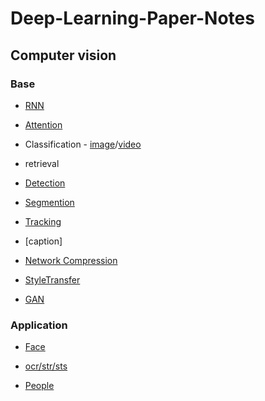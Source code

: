 # Deep-Learning-Paper-Notes

## Computer vision

### Base

- [RNN](https://github.com/tfygg/Deep-Learning-Papers-List/blob/master/RNN.md)

- [Attention](https://github.com/tfygg/Deep-Learning-Papers-List/blob/master/Attention.md)

- Classification - [image](https://github.com/tfygg/Deep-Learning-Papers-List/blob/master/CV-Image.md)/[video](https://github.com/tfygg/Deep-Learning-Papers-List/blob/master/CV-Video.md)

- retrieval

- [Detection](https://github.com/tfygg/Deep-Learning-Papers-List/blob/master/CV-Image.md)

- [Segmention](https://github.com/tfygg/Deep-Learning-Papers-List/blob/master/CV-Image.md)

- [Tracking](https://github.com/tfygg/Deep-Learning-Papers-List/blob/master/Tracking.md)

- [caption]

- [Network Compression](https://github.com/tfygg/Deep-Learning-Papers-List/blob/master/NetworkCompression.md)

- [StyleTransfer](https://github.com/tfygg/Deep-Learning-Papers-List/blob/master/StyleTransfer.md)

- [GAN](https://github.com/tfygg/Deep-Learning-Papers-List/blob/master/GAN.md)


### Application

- [Face](https://github.com/tfygg/Deep-Learning-Papers-List/blob/master/Face.md)

- [ocr/str/sts](https://github.com/tfygg/Deep-Learning-Papers-List/blob/master/OCR.md)

- [People](https://github.com/tfygg/Deep-Learning-Papers-List/blob/master/People.md)

